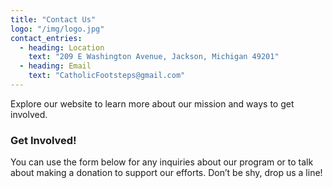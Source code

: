 ```yaml
---
title: "Contact Us"
logo: "/img/logo.jpg"
contact_entries:
  - heading: Location
    text: "209 E Washington Avenue, Jackson, Michigan 49201"
  - heading: Email
    text: "CatholicFootsteps@gmail.com"
---
```


Explore our website to learn more about our mission and ways to get involved.

<h3 class="f4 b lh-title mb2">Get Involved!</h3>

You can use the form below for any inquiries about our program or to talk about
making a donation to support our efforts.
Don’t be shy, drop us a line!
